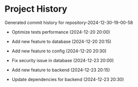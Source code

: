 # Project History

Generated commit history for repository-2024-12-30-19-00-58

- Optimize tests performance (2024-12-20 20:00)

- Add new feature to database (2024-12-20 20:15)

- Add new feature to config (2024-12-20 20:30)

- Fix security issue in database (2024-12-23 20:00)

- Add new feature to backend (2024-12-23 20:15)

- Update dependencies for backend (2024-12-23 20:30)

